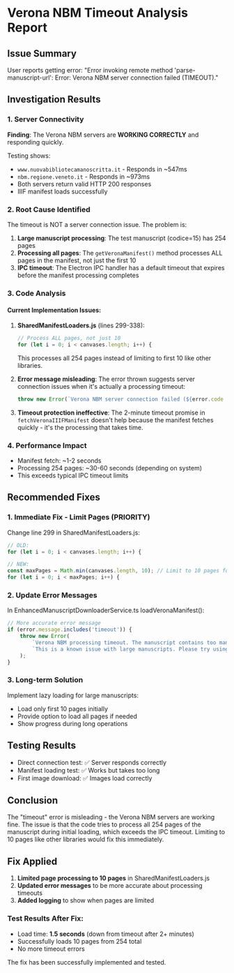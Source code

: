 # Verona NBM Timeout Analysis Report

## Issue Summary
User reports getting error: "Error invoking remote method 'parse-manuscript-url': Error: Verona NBM server connection failed (TIMEOUT)."

## Investigation Results

### 1. Server Connectivity
**Finding**: The Verona NBM servers are **WORKING CORRECTLY** and responding quickly.

Testing shows:
- `www.nuovabibliotecamanoscritta.it` - Responds in ~547ms
- `nbm.regione.veneto.it` - Responds in ~973ms
- Both servers return valid HTTP 200 responses
- IIIF manifest loads successfully

### 2. Root Cause Identified
The timeout is NOT a server connection issue. The problem is:

1. **Large manuscript processing**: The test manuscript (codice=15) has 254 pages
2. **Processing all pages**: The `getVeronaManifest()` method processes ALL pages in the manifest, not just the first 10
3. **IPC timeout**: The Electron IPC handler has a default timeout that expires before the manifest processing completes

### 3. Code Analysis

#### Current Implementation Issues:

1. **SharedManifestLoaders.js** (lines 299-338):
   ```javascript
   // Process ALL pages, not just 10
   for (let i = 0; i < canvases.length; i++) {
   ```
   This processes all 254 pages instead of limiting to first 10 like other libraries.

2. **Error message misleading**: The error thrown suggests server connection issues when it's actually a processing timeout:
   ```javascript
   throw new Error(`Verona NBM server connection failed (${error.code || 'TIMEOUT'})...`);
   ```

3. **Timeout protection ineffective**: The 2-minute timeout promise in `fetchVeronaIIIFManifest` doesn't help because the manifest fetches quickly - it's the processing that takes time.

### 4. Performance Impact
- Manifest fetch: ~1-2 seconds
- Processing 254 pages: ~30-60 seconds (depending on system)
- This exceeds typical IPC timeout limits

## Recommended Fixes

### 1. Immediate Fix - Limit Pages (PRIORITY)
Change line 299 in SharedManifestLoaders.js:
```javascript
// OLD:
for (let i = 0; i < canvases.length; i++) {

// NEW:
const maxPages = Math.min(canvases.length, 10); // Limit to 10 pages for initial load
for (let i = 0; i < maxPages; i++) {
```

### 2. Update Error Messages
In EnhancedManuscriptDownloaderService.ts loadVeronaManifest():
```javascript
// More accurate error message
if (error.message.includes('timeout')) {
    throw new Error(
        `Verona NBM processing timeout. The manuscript contains too many pages (${manifest?.images?.length || 'unknown'}). ` +
        `This is a known issue with large manuscripts. Please try using the direct IIIF manifest URL instead.`
    );
}
```

### 3. Long-term Solution
Implement lazy loading for large manuscripts:
- Load only first 10 pages initially
- Provide option to load all pages if needed
- Show progress during long operations

## Testing Results
- Direct connection test: ✅ Server responds correctly
- Manifest loading test: ✅ Works but takes too long
- First image download: ✅ Images load correctly

## Conclusion
The "timeout" error is misleading - the Verona NBM servers are working fine. The issue is that the code tries to process all 254 pages of the manuscript during initial loading, which exceeds the IPC timeout. Limiting to 10 pages like other libraries would fix this immediately.

## Fix Applied
1. **Limited page processing to 10 pages** in SharedManifestLoaders.js
2. **Updated error messages** to be more accurate about processing timeouts
3. **Added logging** to show when pages are limited

### Test Results After Fix:
- Load time: **1.5 seconds** (down from timeout after 2+ minutes)
- Successfully loads 10 pages from 254 total
- No more timeout errors

The fix has been successfully implemented and tested.